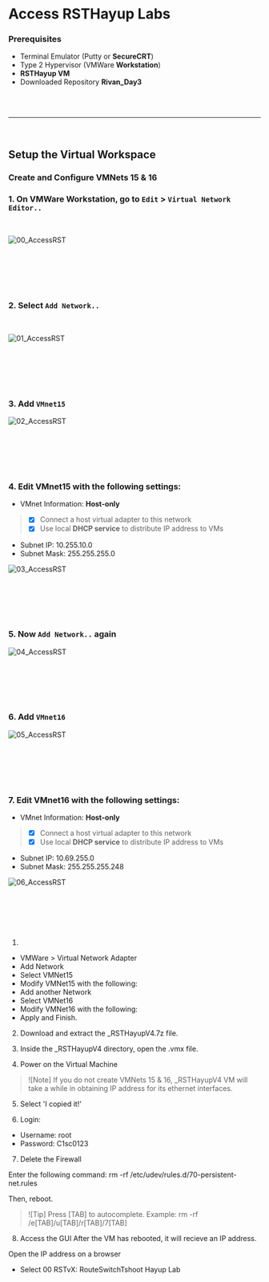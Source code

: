 
# Access RSTHayup Labs

### Prerequisites
- Terminal Emulator (Putty or __SecureCRT__)
- Type 2 Hypervisor (VMWare __Workstation__)
- __RSTHayup VM__
- Downloaded Repository __Rivan_Day3__

<br>
<br>

---
&nbsp;

## Setup the Virtual Workspace
### Create and Configure VMNets 15 & 16

### 1. On VMWare Workstation, go to `Edit` > `Virtual Network Editor..`

<br>

![00_AccessRST](img/00.JPG)

&nbsp;
---
&nbsp;

### 2. Select `Add Network..`

<br>

![01_AccessRST](img/01.JPG)

&nbsp;
---
&nbsp;

### 3. Add `VMnet15`

![02_AccessRST](img/02.JPG)

&nbsp;
---
&nbsp;

### 4. Edit VMnet15 with the following settings:
- VMnet Information: __Host-only__
> - [x] Connect a host virtual adapter to this network
> - [x] Use local __DHCP service__ to distribute IP address to VMs
- Subnet IP: 10.255.10.0
- Subnet Mask: 255.255.255.0

![03_AccessRST](img/03.JPG)

&nbsp;
---
&nbsp;

### 5. Now `Add Network..` again

![04_AccessRST](img/04.JPG)

&nbsp;
---
&nbsp;

### 6. Add `VMnet16`

![05_AccessRST](img/05.JPG)

&nbsp;
---
&nbsp;

### 7. Edit VMnet16 with the following settings:
- VMnet Information: __Host-only__
> - [x] Connect a host virtual adapter to this network
> - [x] Use local __DHCP service__ to distribute IP address to VMs
- Subnet IP: 10.69.255.0
- Subnet Mask: 255.255.255.248

![06_AccessRST](img/06.JPG)

&nbsp;
---
&nbsp;





1. 
- VMWare > Virtual Network Adapter
- Add Network
- Select VMNet15
- Modify VMNet15 with the following:
- Add another Network
- Select VMNet16
- Modify VMNet16 with the following:
- Apply and Finish.


2. Download and extract the _RSTHayupV4.7z file.

3. Inside the _RSTHayupV4 directory, open the .vmx file.

4. Power on the Virtual Machine
> ![Note] If you do not create VMNets 15 & 16, _RSTHayupV4 VM will take a while in obtaining IP address for its ethernet interfaces.

5. Select 'I copied it!'

6. Login:
- Username: root
- Password: C1sc0123

7. Delete the Firewall

Enter the following command:
rm -rf /etc/udev/rules.d/70-persistent-net.rules

Then, reboot.

> ![Tip] Press [TAB] to autocomplete. Example: rm -rf /e[TAB]/u[TAB]/r[TAB]/7[TAB]


8. Access the GUI
After the VM has rebooted, it will recieve an IP address.


Open the IP address on a browser
- Select 00 RSTvX: RouteSwitchTshoot Hayup Lab

